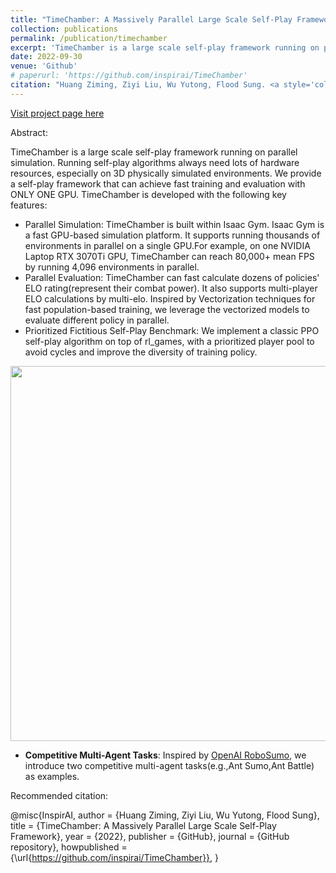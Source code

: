 ```yaml
---
title: "TimeChamber: A Massively Parallel Large Scale Self-Play Framework"
collection: publications
permalink: /publication/timechamber
excerpt: 'TimeChamber is a large scale self-play framework running on parallel simulation. Running self-play algorithms always need lots of hardware resources, especially on 3D physically simulated environments. We provide a self-play framework that can achieve fast training and evaluation with ONLY ONE GPU.'
date: 2022-09-30
venue: 'Github'
# paperurl: 'https://github.com/inspirai/TimeChamber'
citation: "Huang Ziming, Ziyi Liu, Wu Yutong, Flood Sung. <a style='color: black;' href='https://github.com/inspirai/TimeChamber'>Github"
---
```


[Visit project page here](https://github.com/inspirai/TimeChamber)

Abstract: 

TimeChamber is a large scale self-play framework running on parallel simulation. Running self-play algorithms always need lots of hardware resources, especially on 3D physically simulated environments. We provide a self-play framework that can achieve fast training and evaluation with ONLY ONE GPU. TimeChamber is developed with the following key features:

- Parallel Simulation: TimeChamber is built within Isaac Gym. Isaac Gym is a fast GPU-based simulation platform. It supports running thousands of environments in parallel on a single GPU.For example, on one NVIDIA Laptop RTX 3070Ti GPU, TimeChamber can reach 80,000+ mean FPS by running 4,096 environments in parallel.
- Parallel Evaluation: TimeChamber can fast calculate dozens of policies' ELO rating(represent their combat power). It also supports multi-player ELO calculations by multi-elo. Inspired by Vectorization techniques for fast population-based training, we leverage the vectorized models to evaluate different policy in parallel.
- Prioritized Fictitious Self-Play Benchmark: We implement a classic PPO self-play algorithm on top of rl_games, with a prioritized player pool to avoid cycles and improve the diversity of training policy.

<div align=center>
<img src="https://ziyiliubird.github.io/images/algorithm.jpg" align="center" width="600"/>
</div> 

- **Competitive Multi-Agent Tasks**: Inspired by [OpenAI RoboSumo](https://github.com/openai/robosumo), we introduce two
  competitive multi-agent tasks(e.g.,Ant Sumo,Ant
  Battle) as examples.

Recommended citation:

@misc{InspirAI,
  author = {Huang Ziming, Ziyi Liu, Wu Yutong, Flood Sung},
  title = {TimeChamber: A Massively Parallel Large Scale Self-Play Framework},
  year = {2022},
  publisher = {GitHub},
  journal = {GitHub repository},
  howpublished = {\url{https://github.com/inspirai/TimeChamber}},
}